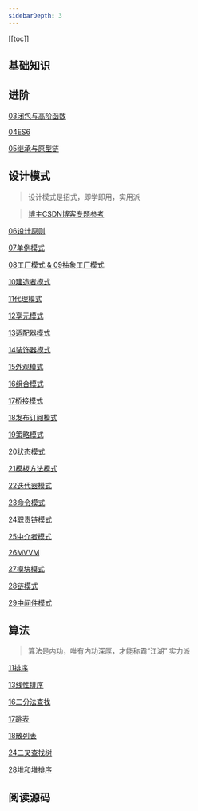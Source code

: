 ```yaml
---
sidebarDepth: 3
---
```

[[toc]]

## 基础知识

## 进阶
[03闭包与高阶函数](./03闭包与高阶函数/)

[04ES6](./04ES6/)

[05继承与原型链](./05继承与原型链/)

## 设计模式
> 设计模式是招式，即学即用，实用派

> [博主CSDN博客专题参考](https://blog.csdn.net/example440982/category_9291871.html)

[06设计原则](./06设计原则/)

[07单例模式](./07单例模式/)

[08工厂模式 & 09抽象工厂模式](./08工厂模式/)

[10建造者模式](./10建造者模式/)

[11代理模式](./11代理模式/)

[12享元模式](./12享元模式/)

[13适配器模式](./13适配器模式/)

[14装饰器模式](./14装饰器模式/)

[15外观模式](./15外观模式/)

[16组合模式](./16组合模式/)

[17桥接模式](./17桥接模式/)

[18发布订阅模式](./18发布订阅模式/)

[19策略模式](./19策略模式/)

[20状态模式](./20状态模式/)

[21模板方法模式](./21模板方法模式/)

[22迭代器模式](./22迭代器模式/)

[23命令模式](./23命令模式/)

[24职责链模式](./24职责链模式/)

[25中介者模式](./25中介者模式/)

[26MVVM](./26MVVM/)

[27模块模式](./27模块模式/)

[28链模式](./28链模式/)

[29中间件模式](./29中间件模式/)

## 算法
> 算法是内功，唯有内功深厚，才能称霸“江湖” 实力派

[11排序](./11排序/)

[13线性排序](./13线性排序/)

[16二分法查找](./16二分法查找/)

[17跳表](./17跳表/)

[18散列表](./18散列表/)

[24二叉查找树](./24二叉查找树/)

[28堆和堆排序](./28堆和堆排序/)

## 阅读源码

